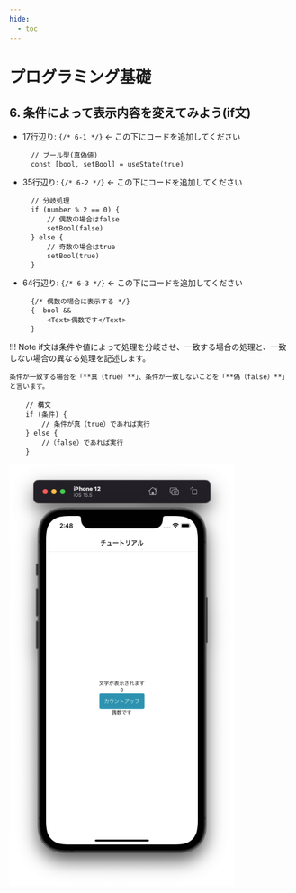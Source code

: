 ```yaml
---
hide:
  - toc
---
```

# <i class="fa fa-arrow-circle-right" aria-hidden="true"></i> プログラミング基礎

## 6. 条件によって表示内容を変えてみよう(if文)

- 17行辺り: ``{/* 6-1 */}``	← この下にコードを追加してください
  

        // ブール型(真偽値)
        const [bool, setBool] = useState(true)


- 35行辺り: ``{/* 6-2 */}``	← この下にコードを追加してください
  
        // 分岐処理
        if (number % 2 == 0) {
            // 偶数の場合はfalse
            setBool(false)
        } else {
            // 奇数の場合はtrue
            setBool(true)
        }

- 64行辺り: ``{/* 6-3 */}``	← この下にコードを追加してください
  
        {/* 偶数の場合に表示する */}
        {  bool && 
            <Text>偶数です</Text>
        }

!!! Note
	if文は条件や値によって処理を分岐させ、一致する場合の処理と、一致しない場合の異なる処理を記述します。

	条件が一致する場合を「**真（true）**」、条件が一致しないことを「**偽（false）**」と言います。

		// 構文
		if (条件) {
			// 条件が真（true）であれば実行
		} else {
			//（false）であれば実行
		}

<img src="../../../images/プログラミング基礎/プログラミング基礎_1_07.png" width=400 ></img>
